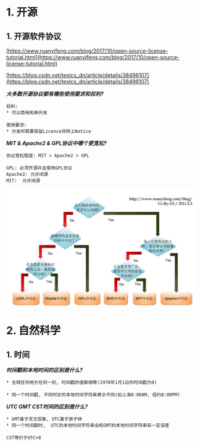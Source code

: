 # 1. 开源

## 1. 开源软件协议

[https://www.ruanyifeng.com/blog/2017/10/open-source-license-tutorial.html](https://www.ruanyifeng.com/blog/2017/10/open-source-license-tutorial.html)

[https://blog.csdn.net/testcs_dn/article/details/38496107](https://blog.csdn.net/testcs_dn/article/details/38496107)

***大多数开源协议都有哪些使用要求和权利?***

```
权利:
* 可以商用和再开发

使用要求:
* 分发时需要保留Licence并附上Notice
```

***MIT & Apache2 & GPL协议中哪个更宽松?***

```
协议宽松程度: MIT > Apache2 > GPL 

GPL: 必须开源并且使用GPL协议
Apache2: 允许闭源
MIT:  允许闭源
```

![1696660264435](image/expand/1696660264435.png)

# 2. 自然科学

## 1. 时间

***时间戳和本地时间的区别是什么?***

```
* 全球任何地方任何一刻, 时间戳的值都相等(1970年1月1日的时间戳为0)

* 同一个时间戳, 不同时区的本地时间字符串表示不同(如上海8:00AM, 纽约8:00PM)
```

***UTC GMT CST时间的区别是什么?***

```
* GMT基于天文现象, UTC基于原子钟
* 同一个时间戳时,  UTC的本地时间字符串会和GMT的本地时间字符串有一定误差

CST等价于UTC+8
```
